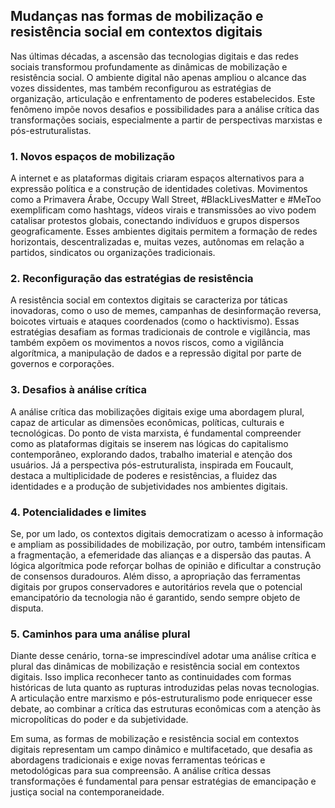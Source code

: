 
## Mudanças nas formas de mobilização e resistência social em contextos digitais

Nas últimas décadas, a ascensão das tecnologias digitais e das redes sociais transformou profundamente as dinâmicas de mobilização e resistência social. O ambiente digital não apenas ampliou o alcance das vozes dissidentes, mas também reconfigurou as estratégias de organização, articulação e enfrentamento de poderes estabelecidos. Este fenômeno impõe novos desafios e possibilidades para a análise crítica das transformações sociais, especialmente a partir de perspectivas marxistas e pós-estruturalistas.

### 1. Novos espaços de mobilização

A internet e as plataformas digitais criaram espaços alternativos para a expressão política e a construção de identidades coletivas. Movimentos como a Primavera Árabe, Occupy Wall Street, #BlackLivesMatter e #MeToo exemplificam como hashtags, vídeos virais e transmissões ao vivo podem catalisar protestos globais, conectando indivíduos e grupos dispersos geograficamente. Esses ambientes digitais permitem a formação de redes horizontais, descentralizadas e, muitas vezes, autônomas em relação a partidos, sindicatos ou organizações tradicionais.

### 2. Reconfiguração das estratégias de resistência

A resistência social em contextos digitais se caracteriza por táticas inovadoras, como o uso de memes, campanhas de desinformação reversa, boicotes virtuais e ataques coordenados (como o hacktivismo). Essas estratégias desafiam as formas tradicionais de controle e vigilância, mas também expõem os movimentos a novos riscos, como a vigilância algorítmica, a manipulação de dados e a repressão digital por parte de governos e corporações.

### 3. Desafios à análise crítica

A análise crítica das mobilizações digitais exige uma abordagem plural, capaz de articular as dimensões econômicas, políticas, culturais e tecnológicas. Do ponto de vista marxista, é fundamental compreender como as plataformas digitais se inserem nas lógicas do capitalismo contemporâneo, explorando dados, trabalho imaterial e atenção dos usuários. Já a perspectiva pós-estruturalista, inspirada em Foucault, destaca a multiplicidade de poderes e resistências, a fluidez das identidades e a produção de subjetividades nos ambientes digitais.

### 4. Potencialidades e limites

Se, por um lado, os contextos digitais democratizam o acesso à informação e ampliam as possibilidades de mobilização, por outro, também intensificam a fragmentação, a efemeridade das alianças e a dispersão das pautas. A lógica algorítmica pode reforçar bolhas de opinião e dificultar a construção de consensos duradouros. Além disso, a apropriação das ferramentas digitais por grupos conservadores e autoritários revela que o potencial emancipatório da tecnologia não é garantido, sendo sempre objeto de disputa.

### 5. Caminhos para uma análise plural

Diante desse cenário, torna-se imprescindível adotar uma análise crítica e plural das dinâmicas de mobilização e resistência social em contextos digitais. Isso implica reconhecer tanto as continuidades com formas históricas de luta quanto as rupturas introduzidas pelas novas tecnologias. A articulação entre marxismo e pós-estruturalismo pode enriquecer esse debate, ao combinar a crítica das estruturas econômicas com a atenção às micropolíticas do poder e da subjetividade.

Em suma, as formas de mobilização e resistência social em contextos digitais representam um campo dinâmico e multifacetado, que desafia as abordagens tradicionais e exige novas ferramentas teóricas e metodológicas para sua compreensão. A análise crítica dessas transformações é fundamental para pensar estratégias de emancipação e justiça social na contemporaneidade.
```

